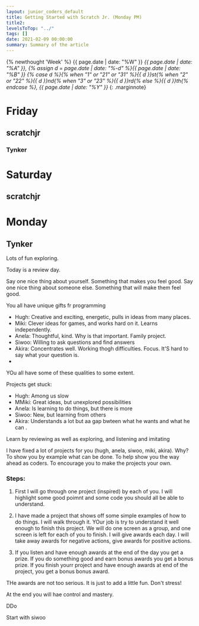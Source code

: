 ```yaml
---
layout: junior_coders_default
title: Getting Started with Scratch Jr. (Monday PM)
title2: 
levelsToTop: "../"
tags: []
date: 2021-02-09 00:00:00
summary: Summary of the article
---
```


{% newthought 'Week' %} {{ page.date | date: "%W" }} _{{ page.date | date: "%A"   }}, {% assign d = page.date | date: "%-d" %}{{ page.date | date: "%B" }} {% case d %}{% when "1" or "21" or "31" %}{{ d }}st{% when "2" or "22" %}{{ d }}nd{% when "3" or "23" %}{{ d }}rd{% else %}{{ d }}th{% endcase %}, {{ page.date | date: "%Y" }}&nbsp;_{:  .marginnote}


# Friday

## scratchjr
### Tynker

# Saturday
## scratchjr

# Monday
## Tynker 
Lots of fun exploring.

Today is a review day.

Say one nice thing about yourself. Something that makes you feel good. 
Say one nice thing about someone else. Something that will make them feel good.

You all have unique gifts fr programming
* Hugh: Creative and exciting, energetic, pulls in ideas from many places.
* Miki: Clever ideas for games, and works hard on it. Learns independently.
* Anela: Thoughtful, kind. Why is that important. Family project.
* Siwoo: Willing to ask questions and find answers
* Akira: Concentrates well. Working thogh difficulties. Focus. It'S hard to say what your question is.
* 
YOu all have some of these qualities to some extent. 


Projects get stuck: 
* Hugh: Among us slow
* MMiki: Great ideas, but unexplored possibilities
* Anela: Is learning to do things, but there is more 
* Siwoo: New, but learning from others
* Akira: Understands a lot but aa gap bwteen what he wants and what he can . 


Learn by reviewing as well as exploring, and listening and imitating

I have fixed a lot of projects for you (hugh, anela, siwoo, miki, akira). Why? To show you by example what can be done.  To help show you the way ahead as coders. To encourage you to make the projects your own.

### Steps:
1. First I will go through one project (inspired) by each of you. I will highlight some good poimnt and some code you should all be able to understand.


2.  I have made a project that shows off some simple examples of how to do things. I will walk through it. YOur job is try to understand it well enough to finish this project. We will do one screen as a group, and one screen is left for each of you to finish. I will give awards each day. I will take away awards for negative actions, give awards for positive actions.
3. If you listen and have enough awards at the end of the day you get a prize. If you do something good and earn bonus awards you get a bonus prize.
If you finish yourr project and have enough awards at end of the project, you get a bonus bonus award.

THe awards are not too serious. It is just to add a little fun. Don't stress!

At the end you will hae control and mastery.

DDo 

Start with siwoo
